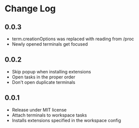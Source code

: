 # Change Log

## 0.0.3

- term.creationOptions was replaced with reading from /proc
- Newly opened terminals get focused

## 0.0.2

- Skip popup when installing extensions
- Open tasks in the proper order
- Don't open duplicate terminals

## 0.0.1

- Release under MIT license
- Attach terminals to workspace tasks
- Installs extensions specified in the workspace config

